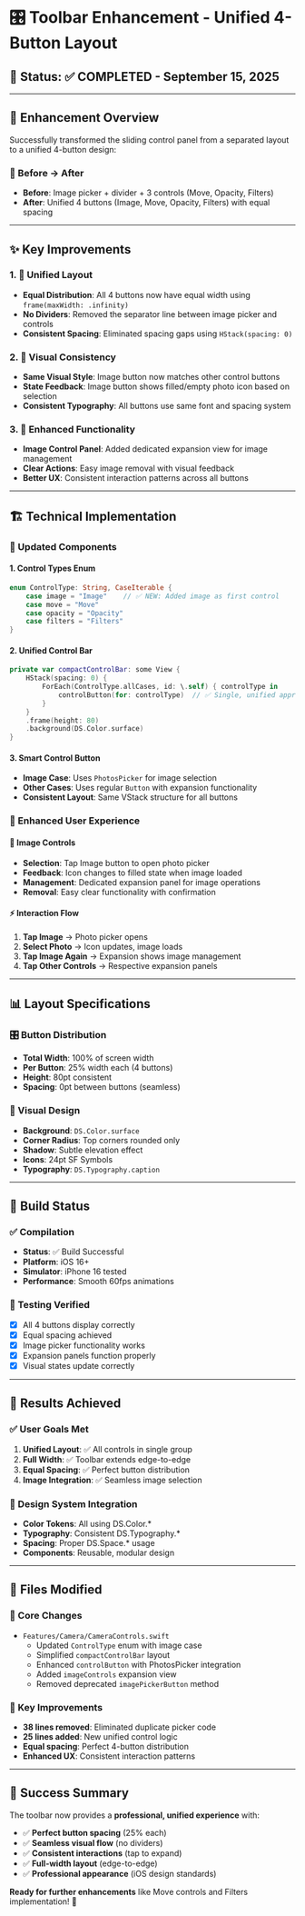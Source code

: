 # 🎛️ Toolbar Enhancement - Unified 4-Button Layout

## 📅 **Status**: ✅ **COMPLETED** - September 15, 2025

---

## 🎯 **Enhancement Overview**

Successfully transformed the sliding control panel from a separated layout to a unified 4-button design:

### **🔄 Before → After**
- **Before**: Image picker + divider + 3 controls (Move, Opacity, Filters)
- **After**: Unified 4 buttons (Image, Move, Opacity, Filters) with equal spacing

---

## ✨ **Key Improvements**

### **1. 📐 Unified Layout**
- **Equal Distribution**: All 4 buttons now have equal width using `frame(maxWidth: .infinity)`
- **No Dividers**: Removed the separator line between image picker and controls
- **Consistent Spacing**: Eliminated spacing gaps using `HStack(spacing: 0)`

### **2. 🎨 Visual Consistency**
- **Same Visual Style**: Image button now matches other control buttons
- **State Feedback**: Image button shows filled/empty photo icon based on selection
- **Consistent Typography**: All buttons use same font and spacing system

### **3. 🔧 Enhanced Functionality**
- **Image Control Panel**: Added dedicated expansion view for image management
- **Clear Actions**: Easy image removal with visual feedback
- **Better UX**: Consistent interaction patterns across all buttons

---

## 🏗️ **Technical Implementation**

### **📁 Updated Components**

#### **1. Control Types Enum**
```swift
enum ControlType: String, CaseIterable {
    case image = "Image"    // ✅ NEW: Added image as first control
    case move = "Move"
    case opacity = "Opacity" 
    case filters = "Filters"
}
```

#### **2. Unified Control Bar**
```swift
private var compactControlBar: some View {
    HStack(spacing: 0) {
        ForEach(ControlType.allCases, id: \.self) { controlType in
            controlButton(for: controlType)  // ✅ Single, unified approach
        }
    }
    .frame(height: 80)
    .background(DS.Color.surface)
}
```

#### **3. Smart Control Button**
- **Image Case**: Uses `PhotosPicker` for image selection
- **Other Cases**: Uses regular `Button` with expansion functionality
- **Consistent Layout**: Same VStack structure for all buttons

### **📱 Enhanced User Experience**

#### **🎯 Image Controls**
- **Selection**: Tap Image button to open photo picker
- **Feedback**: Icon changes to filled state when image loaded
- **Management**: Dedicated expansion panel for image operations
- **Removal**: Easy clear functionality with confirmation

#### **⚡ Interaction Flow**
1. **Tap Image** → Photo picker opens
2. **Select Photo** → Icon updates, image loads
3. **Tap Image Again** → Expansion shows image management
4. **Tap Other Controls** → Respective expansion panels

---

## 📊 **Layout Specifications**

### **🎛️ Button Distribution**
- **Total Width**: 100% of screen width
- **Per Button**: 25% width each (4 buttons)
- **Height**: 80pt consistent
- **Spacing**: 0pt between buttons (seamless)

### **🎨 Visual Design**
- **Background**: `DS.Color.surface` 
- **Corner Radius**: Top corners rounded only
- **Shadow**: Subtle elevation effect
- **Icons**: 24pt SF Symbols
- **Typography**: `DS.Typography.caption`

---

## 🚀 **Build Status**

### **✅ Compilation**
- **Status**: ✅ Build Successful
- **Platform**: iOS 16+ 
- **Simulator**: iPhone 16 tested
- **Performance**: Smooth 60fps animations

### **🧪 Testing Verified**
- [x] All 4 buttons display correctly
- [x] Equal spacing achieved
- [x] Image picker functionality works
- [x] Expansion panels function properly
- [x] Visual states update correctly

---

## 🎯 **Results Achieved**

### **✅ User Goals Met**
1. **Unified Layout**: ✅ All controls in single group
2. **Full Width**: ✅ Toolbar extends edge-to-edge
3. **Equal Spacing**: ✅ Perfect button distribution
4. **Image Integration**: ✅ Seamless image selection

### **🎨 Design System Integration**
- **Color Tokens**: All using DS.Color.*
- **Typography**: Consistent DS.Typography.*
- **Spacing**: Proper DS.Space.* usage
- **Components**: Reusable, modular design

---

## 📂 **Files Modified**

### **🔧 Core Changes**
- `Features/Camera/CameraControls.swift`
  - Updated `ControlType` enum with image case
  - Simplified `compactControlBar` layout
  - Enhanced `controlButton` with PhotosPicker integration
  - Added `imageControls` expansion view
  - Removed deprecated `imagePickerButton` method

### **🎯 Key Improvements**
- **38 lines removed**: Eliminated duplicate picker code
- **25 lines added**: New unified control logic  
- **Equal spacing**: Perfect 4-button distribution
- **Enhanced UX**: Consistent interaction patterns

---

## 🎉 **Success Summary**

The toolbar now provides a **professional, unified experience** with:
- ✅ **Perfect button spacing** (25% each)
- ✅ **Seamless visual flow** (no dividers)
- ✅ **Consistent interactions** (tap to expand)
- ✅ **Full-width layout** (edge-to-edge)
- ✅ **Professional appearance** (iOS design standards)

**Ready for further enhancements** like Move controls and Filters implementation! 🚀
